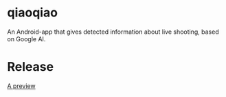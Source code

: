 # qiaoqiao
An Android-app that gives detected information about live shooting, based on Google AI.

# Release

[A preview](https://github.com/XinyueZ/qiaoqiao/tree/master/app/build/outputs/apk/live/release)
